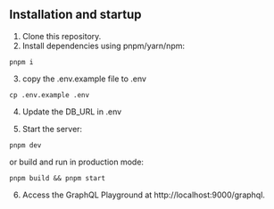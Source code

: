 ## Installation and startup

1. Clone this repository.
2. Install dependencies using pnpm/yarn/npm:

```
pnpm i
```

3. copy the .env.example file to .env

```
cp .env.example .env
```

4. Update the DB_URL in .env

5. Start the server:

```
pnpm dev
```

or build and run in production mode:

```
pnpm build && pnpm start
```

6. Access the GraphQL Playground at http://localhost:9000/graphql.
